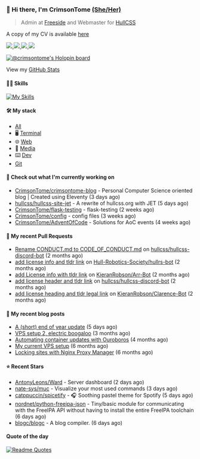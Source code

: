 ### 👋 Hi there, I'm CrimsonTome [(She/Her)](http://pronoun.is/she)

> Admin at [Freeside](https://freeside.co.uk) and Webmaster for [HullCSS](https://hullcss.org)  

A copy of my CV is available [here](https://crimsontome.com/img/cv-10-22.pdf)

<p>
<a href="https://discord.com/users/449573875743981569"><img src="https://img.shields.io/badge/Discord-5865F2?style=for-the-badge&logo=discord&logoColor=white">
<a href="https://crimsontome.com"><img src="https://custom-icon-badges.demolab.com/badge/Website-4c4c51?style=for-the-badge&logo=link&logoColor=white">
<a href="mailto:crimsontome427@protonmail.com"><img src="https://img.shields.io/badge/ProtonMail-8B89CC?style=for-the-badge&logo=protonmail&logoColor=white">
<a href="https://www.linkedin.com/in/matt-clark-aa776b1b4/"><img src="https://img.shields.io/badge/LinkedIn-0077B5?style=for-the-badge&logo=linkedin&logoColor=white">
</p>

[![@crimsontome's Holopin board](https://holopin.me/crimsontome)](https://holopin.io/@crimsontome)

View my [GitHub Stats](/pages/stats.md)

#### 🤹🏻 Skills

[![My Skills](https://skillicons.dev/icons?i=git,docker,vim,bash,cs,html,css,github,githubactions,linux,py,md,vscode,raspberrypi,latex&perline=5)](https://skillicons.dev)

#### 🛠 My stack

- [All](https://github.com/stars/CrimsonTome/lists/my-stack)
- 🖥️ [Terminal](https://github.com/stars/CrimsonTome/lists/terminal)
- 🌐 [Web](https://github.com/stars/CrimsonTome/lists/web)
- 📔 [Media](https://github.com/stars/CrimsonTome/lists/media)
- ⌨️ [Dev](https://github.com/stars/CrimsonTome/lists/dev)
- [Git](https://github.com/stars/CrimsonTome/lists/git)
  
#### 👷 Check out what I'm currently working on

- [CrimsonTome/crimsontome-blog](https://github.com/CrimsonTome/crimsontome-blog) - Personal Computer Science oriented blog | Created using Eleventy (3 days ago)
- [hullcss/hullcss-site-jet](https://github.com/hullcss/hullcss-site-jet) - A rewrite of hullcss.org with JET (5 days ago)
- [CrimsonTome/flask-testing](https://github.com/CrimsonTome/flask-testing) - flask-testing (2 weeks ago)
- [CrimsonTome/config](https://github.com/CrimsonTome/config) - config files (3 weeks ago)
- [CrimsonTome/AdventOfCode](https://github.com/CrimsonTome/AdventOfCode) - Solutions for AoC events (4 weeks ago)


#### 🔨 My recent Pull Requests

- [Rename CONDUCT.md to CODE_OF_CONDUCT.md](https://github.com/hullcss/hullcss-discord-bot/pull/26) on [hullcss/hullcss-discord-bot](https://github.com/hullcss/hullcss-discord-bot) (2 months ago)
- [add license info and tldr link](https://github.com/Hull-Robotics-Society/hullrs-bot/pull/7) on [Hull-Robotics-Society/hullrs-bot](https://github.com/Hull-Robotics-Society/hullrs-bot) (2 months ago)
- [add License info with tldr link](https://github.com/KieranRobson/Arr-Bot/pull/10) on [KieranRobson/Arr-Bot](https://github.com/KieranRobson/Arr-Bot) (2 months ago)
- [add license header and tldr link](https://github.com/hullcss/hullcss-discord-bot/pull/19) on [hullcss/hullcss-discord-bot](https://github.com/hullcss/hullcss-discord-bot) (2 months ago)
- [add license heading and tldr legal link](https://github.com/KieranRobson/Clarence-Bot/pull/28) on [KieranRobson/Clarence-Bot](https://github.com/KieranRobson/Clarence-Bot) (2 months ago)

#### 📜 My recent blog posts

- [A (short) end of year update](https://crimsontome.com/posts/a-quick-update/) (5 days ago)
- [VPS setup 2, electric boogaloo](https://crimsontome.com/posts/VPS-setup-2-electric-boogaloo/) (3 months ago)
- [Automating container updates with Ouroboros](https://crimsontome.com/posts/automating-container-updates-with-ouroboros/) (4 months ago)
- [My current VPS setup](https://crimsontome.com/posts/my-current-vps-setup/) (6 months ago)
- [Locking sites with Nginx Proxy Manager](https://crimsontome.com/posts/locking-sites-with-nginx-proxy-manager/) (6 months ago)


#### ⭐ Recent Stars

- [AntonyLeons/Ward](https://github.com/AntonyLeons/Ward) - Server dashboard (2 days ago)
- [nate-sys/muc](https://github.com/nate-sys/muc) - Visualize your most used commands (3 days ago)
- [catppuccin/spicetify](https://github.com/catppuccin/spicetify) - 🎧 Soothing pastel theme for Spotify (5 days ago)
- [nordnet/python-freeipa-json](https://github.com/nordnet/python-freeipa-json) - Tiny/basic module for communicating with the FreeIPA API without having to install the entire FreeIPA toolchain (6 days ago)
- [blogc/blogc](https://github.com/blogc/blogc) - A blog compiler. (6 days ago)

#### Quote of the day

[![Readme Quotes](https://quotes-github-readme.vercel.app/api?type=horizontal&theme=dark)](https://github.com/piyushsuthar/github-readme-quotes)
<br>
